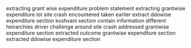 extracting grant wise expenditure problem statement extracting grantwise expenditure lot site crash encountered taken earlier extract ddowise expenditure section koshvani section contain information different heirarchies driver challenge around site crash addressed grantwise expenditure section extracted outcome grantwise expenditure section extracted ddowise expenditure section